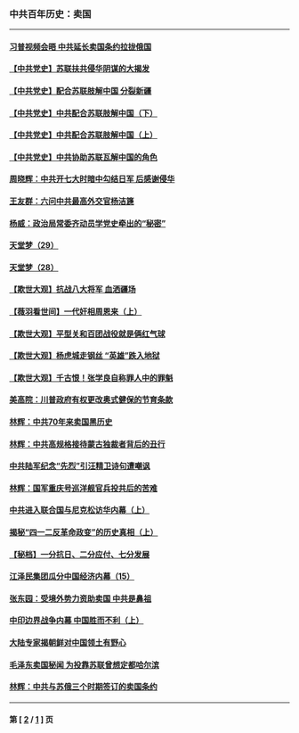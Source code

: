 ### 中共百年历史：卖国
---
#### [习普视频会晤 中共延长卖国条约拉拢俄国](../../pages/nf1176117/n13060971.md?01300430) 
#### [【中共党史】苏联扶共侵华阴谋的大揭发](../../pages/nf1176117/n13056050.md?01300430) 
#### [【中共党史】配合苏联肢解中国 分裂新疆](../../pages/nf1176117/n13040700.md?01300430) 
#### [【中共党史】中共配合苏联肢解中国（下）](../../pages/nf1176117/n13035660.md?01300430) 
#### [【中共党史】中共配合苏联肢解中国（上）](../../pages/nf1176117/n13030262.md?01300430) 
#### [【中共党史】中共协助苏联瓦解中国的角色](../../pages/nf1176117/n13018109.md?01300430) 
#### [周晓辉：中共开七大时暗中勾结日军 后感谢侵华](../../pages/nf1176117/n12921960.md?01300430) 
#### [王友群：六问中共最高外交官杨洁篪](../../pages/nf1176117/n12836495.md?01300430) 
#### [杨威：政治局常委齐动员学党史牵出的“秘密”](../../pages/nf1176117/n12764642.md?01300430) 
#### [天堂梦（29）](../../pages/nf1176117/n12408465.md?01300430) 
#### [天堂梦（28）](../../pages/nf1176117/n12408309.md?01300430) 
#### [【欺世大观】抗战八大将军 血洒疆场](../../pages/nf1176117/n12357044.md?01300430) 
#### [【薇羽看世间】一代奸相周恩来（上）](../../pages/nf1176117/n12401109.md?01300430) 
#### [【欺世大观】平型关和百团战役就是俩红气球](../../pages/nf1176117/n12359157.md?01300430) 
#### [【欺世大观】杨虎城走钢丝 “英雄”跌入地狱](../../pages/nf1176117/n12358840.md?01300430) 
#### [【欺世大观】千古恨！张学良自称罪人中的罪魁](../../pages/nf1176117/n12358629.md?01300430) 
#### [美高院：川普政府有权更改奥式健保的节育条款](../../pages/nf1176117/n12242171.md?01300430) 
#### [林辉：中共70年来卖国黑历史](../../pages/nf1176117/n11552181.md?01300430) 
#### [林辉：中共高规格接待蒙古独裁者背后的丑行](../../pages/nf1176117/n11225005.md?01300430) 
#### [中共陆军纪念“先烈”引汪精卫诗句遭嘲讽](../../pages/nf1176117/n11153345.md?01300430) 
#### [林辉：国军重庆号巡洋舰官兵投共后的苦难](../../pages/nf1176117/n10997801.md?01300430) 
#### [中共进入联合国与尼克松访华内幕（上）](../../pages/nf1176117/n10138788.md?01300430) 
#### [揭秘“四一二反革命政变”的历史真相（上）](../../pages/nf1176117/n9996650.md?01300430) 
#### [【秘档】一分抗日、二分应付、七分发展](../../pages/nf1176117/n9331484.md?01300430) 
#### [江泽民集团瓜分中国经济内幕（15）](../../pages/nf1176117/n9268584.md?01300430) 
#### [张东园：受境外势力资助卖国 中共是鼻祖](../../pages/nf1176117/n9272480.md?01300430) 
#### [中印边界战争内幕 中国胜而不利（上）](../../pages/nf1176117/n9252458.md?01300430) 
#### [大陆专家揭朝鲜对中国领土有野心](../../pages/nf1176117/n9074056.md?01300430) 
#### [毛泽东卖国秘闻 为投靠苏联曾想定都哈尔滨](../../pages/nf1176117/n9058631.md?01300430) 
#### [林辉：中共与苏俄三个时期签订的卖国条约](../../pages/nf1176117/n9036062.md?01300430) 

---
#### 第 [ [2](./2.md?01300430) / [1](./1.md?01300430) ] 页
